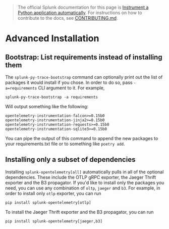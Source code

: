 > The official Splunk documentation for this page is [Instrument a Python application automatically](https://docs.splunk.com/Observability/gdi/get-data-in/application/python/instrumentation/instrument-python-application.html). For instructions on how to contribute to the docs, see [CONTRIBUTING.md](../CONTRIBUTING#documentation.md).
# Advanced Installation

## Bootstrap: List requirements instead of installing them

The `splunk-py-trace-bootstrap` command can optionally print out the list of
packages it would install if you chose. In order to do so, pass
`-a=requirements` CLI argument to it. For example,

```
splunk-py-trace-bootstrap -a requirements
```

Will output something like the following:

```
opentelemetry-instrumentation-falcon>=0.15b0
opentelemetry-instrumentation-jinja2>=0.15b0
opentelemetry-instrumentation-requests>=0.15b0
opentelemetry-instrumentation-sqlite3>=0.15b0
```

You can pipe the output of this command to append the new packages to your
requirements.txt file or to something like `poetry add`.

## Installing only a subset of dependencies

Installing `splunk-opentelemetry[all]` automatically pulls in all of the
optional dependencies. These include the OTLP gRPC exporter, the Jaeger Thrift
exporter and the B3 propagator. If you'd like to install only the packages you
need, you can use any combination of `oltp`, `jaeger` and `b3`. For example, in
order to install only `otlp` exporter, you can run

```
pip install splunk-opentelemetry[otlp]
```

To install the Jaeger Thrift exporter and the B3 propagator, you can run

```
pip install splunk-opentelemetry[jaeger,b3]
```
